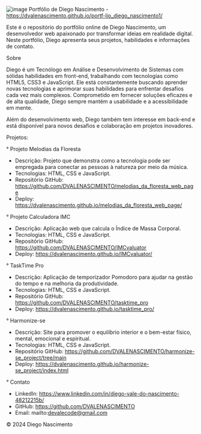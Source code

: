 ![image](https://github.com/DVALENASCIMENTO/meu_primeiro_portfolio/assets/105137007/412edbf8-13cc-480e-a3e7-2707dd18cef0)
Portfólio de Diego Nascimento - https://dvalenascimento.github.io/portf-lio_diego_nascimento1/

Este é o repositório do portfólio online de Diego Nascimento, um desenvolvedor web apaixonado por transformar ideias em realidade digital. Neste portfólio, Diego apresenta seus projetos, habilidades e informações de contato.

Sobre

Diego é um Tecnólogo em Análise e Desenvolvimento de Sistemas com sólidas habilidades em front-end, trabalhando com tecnologias como HTML5, CSS3 e JavaScript. Ele está constantemente buscando aprender novas tecnologias e aprimorar suas habilidades para enfrentar desafios cada vez mais complexos. Comprometido em fornecer soluções eficazes e de alta qualidade, Diego sempre mantém a usabilidade e a acessibilidade em mente.

Além do desenvolvimento web, Diego também tem interesse em back-end e está disponível para novos desafios e colaboração em projetos inovadores.

Projetos:

° Projeto Melodias da Floresta

- Descrição: Projeto que demonstra como a tecnologia pode ser empregada para conectar as pessoas à natureza por meio da música.
- Tecnologias: HTML, CSS e JavaScript.
- Repositório GitHub: https://github.com/DVALENASCIMENTO/melodias_da_floresta_web_page
- Deploy: https://dvalenascimento.github.io/melodias_da_floresta_web_page/

° Projeto Calculadora IMC

- Descrição: Aplicação web que calcula o Índice de Massa Corporal.
- Tecnologias: HTML, CSS e JavaScript.
- Repositório GitHub: https://github.com/DVALENASCIMENTO/IMCvaluator
- Deploy: https://dvalenascimento.github.io/IMCvaluator/ 


° TaskTime Pro

- Descrição: Aplicação de temporizador Pomodoro para ajudar na gestão do tempo e na melhoria da produtividade.
- Tecnologias: HTML, CSS e JavaScript.
- Repositório GitHub: https://github.com/DVALENASCIMENTO/tasktime_pro
- Deploy: https://dvalenascimento.github.io/tasktime_pro/


° Harmonize-se

- Descrição: Site para promover o equilíbrio interior e o bem-estar físico, mental, emocional e espiritual.
- Tecnologias: HTML, CSS e JavaScript.
- Repositório GitHub: https://github.com/DVALENASCIMENTO/harmonize-se_project/tree/main 
- Deploy: https://dvalenascimento.github.io/harmonize-se_project/index.html


° Contato

- LinkedIn: https://www.linkedin.com/in/diego-vale-do-nascimento-48212215b/
- GitHub: https://github.com/DVALENASCIMENTO
- Email: mailto:devalecode@gmail.com

© 2024 Diego Nascimento
